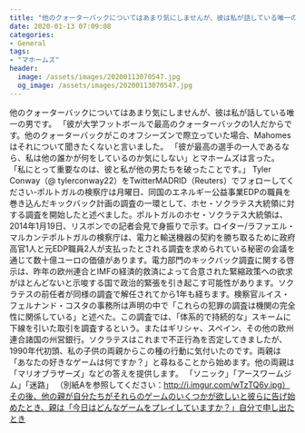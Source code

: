 ```yaml
---
title: "他のクォーターバックについてはあまり気にしませんが、彼は私が話している唯一の男です。"
date: 2020-01-13 07:09:08
categories:
- General
tags:
- "マホームズ"
header:
  image: /assets/images/20200113070547.jpg
  og_image: /assets/images/20200113070547.jpg
---
```


他のクォーターバックについてはあまり気にしませんが、彼は私が話している唯一の男です。 「彼が大学フットボールで最高のクォーターバックの1人だからです。他のクォーターバックがこのオフシーズンで際立っていた場合、Mahomesはそれについて聞きたくないと言いました。 「彼が最高の選手の一人であるなら、私は他の誰かが何をしているのか気にしない」とマホームズは言った。 「私にとって重要なのは、彼と私が他の男たちを破ったことです。」 Tyler Conway（@ tylerconway22）をTwitterMADRID（Reuters）でフォローしてください-ポルトガルの検察庁は月曜日、同国のエネルギー公益事業EDPの職員を巻き込んだキックバック計画の調査の一環として、ホセ・ソクラテス大統領に対する調査を開始したと述べました。ポルトガルのホセ・ソクラテス大統領は、2014年1月19日、リスボンでの記者会見で身振りで示す。ロイター/ラファエル・マルカンテポルトガルの検察庁は、電力と輸送機器の契約を勝ち取るために政府高官1人と元EDP職員2人が支払ったとされる調査を求められている秘密の会議を通じて数十億ユーロの価値があります。電力部門のキックバック調査に関する啓示は、昨年の欧州連合とIMFの経済的救済によって合意された緊縮政策への欲求がほとんどないと示唆する国で政治的緊張を引き起こす可能性があります。ソクラテスの前任者が同様の調査で解任されてから1年も経ちます。検察官ルイス・フェルナンド・コスタの事務所は声明の中で「これらの犯罪の調査は機関の完全性に関係している」と述べた。この調査では、「体系的で持続的な」スキームに下線を引いた取引を調査するという。またはギリシャ、スペイン、その他の欧州連合諸国の州営銀行。ソクラテスはこれまで不正行為を否定してきましたが、1990年代初頭、私の子供の両親からこの種の行動に気付いたのです。両親は「あなたの好きなゲームは何ですか？」と尋ねることから始めます。他の両親は「マリオブラザーズ」などの答えを提供します。 「ソニック」「アースワームジム」「迷路」 （別紙Aを参照してください：http://i.imgur.com/wTzTQ6y.jpg）その後、他の親が自分たちがそれらのゲームのいくつかが欲しいと彼らに告げ始めたとき、親は「今日はどんなゲームをプレイしていますか？」自分で申し出たとき
